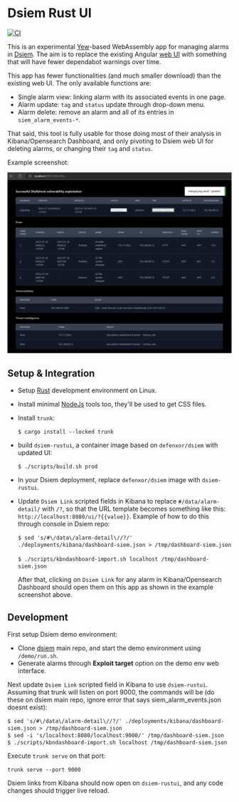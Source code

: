 # Dsiem Rust UI

[![CI](https://github.com/mmta/dsiem-rustui/actions/workflows/publish.yml/badge.svg)](https://github.com/mmta/dsiem-rustui/actions/workflows/publish.yml)

This is an experimental [Yew](https://yew.rs/)-based WebAssembly app for managing alarms in [Dsiem](https://github.com/defenxor/dsiem). The aim is to replace the existing Angular [web UI](https://github.com/defenxor/dsiem/blob/master/docs/web_interfaces.md#dsiem-web-ui) with something that will have fewer dependabot warnings over time.

This app has fewer functionalities (and much smaller download) than the existing web UI. The only available functions are:
- Single alarm view: linking alarm with its associated events in one page.
- Alarm update: `tag` and `status` update through drop-down menu.
- Alarm delete: remove an alarm and all of its entries in `siem_alarm_events-*`.

That said, this tool is fully usable for those doing most of their analysis in Kibana/Opensearch Dashboard, and only pivoting to Dsiem web UI for deleting alarms, or changing their `tag` and `status`.

Example screenshot:

![Screenshot](./screenshot.png)

## Setup & Integration

- Setup [Rust](https://www.rust-lang.org/tools/install) development environment on Linux.
- Install minimal [NodeJs](https://nodejs.org/en/download/) tools too, they'll be used to get CSS files.
- Install `trunk`:
    ```shell
    $ cargo install --locked trunk
    ```
- build `dsiem-rustui`, a container image based on `defenxor/dsiem` with updated UI:
    ```shell
    $ ./scripts/build.sh prod
    ```
- In your Dsiem deployment, replace `defenxor/dsiem` image with `dsiem-rustui`.
- Update `Dsiem Link` scripted fields in Kibana to replace `#/data/alarm-detail/` with `/?`, so that the URL template becomes something like this: `http://localhost:8080/ui/?{{value}}`. Example of how to do this through console in Dsiem repo:

    ```shell
    $ sed 's/#\/data\/alarm-detail\//?/' ./deployments/kibana/dashboard-siem.json > /tmp/dashboard-siem.json

    $ ./scripts/kbndashboard-import.sh localhost /tmp/dashboard-siem.json 

    ```
  After that, clicking on `Dsiem Link` for any alarm in Kibana/Opensearch Dashboard should open them on this app as shown in the example screenshot above.

## Development

First setup Dsiem demo environment:
- Clone [dsiem](https://github.com/defenxor/dsiem) main repo, and start the demo environment using `/demo/run.sh`.
- Generate alarms through **Exploit target** option on the demo env web interface.

Next update `Dsiem Link` scripted field in Kibana to use `dsiem-rustui`. Assuming that trunk will listen on port 9000, the commands will be (do these on dsiem main repo, ignore error that says siem_alarm_events.json doesnt exist):

```shell
$ sed 's/#\/data\/alarm-detail\//?/' ./deployments/kibana/dashboard-siem.json > /tmp/dashboard-siem.json
$ sed -i 's/localhost:8080/localhost:9000/' /tmp/dashboard-siem.json
$ ./scripts/kbndashboard-import.sh localhost /tmp/dashboard-siem.json 
```

Execute `trunk serve` on that port:

```shell
trunk serve --port 9000
```
Dsiem links from Kibana should now open on `dsiem-rustui`, and any code changes should trigger live reload.
